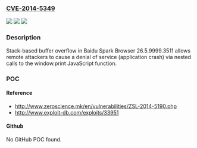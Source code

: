### [CVE-2014-5349](https://cve.mitre.org/cgi-bin/cvename.cgi?name=CVE-2014-5349)
![](https://img.shields.io/static/v1?label=Product&message=n%2Fa&color=blue)
![](https://img.shields.io/static/v1?label=Version&message=n%2Fa&color=blue)
![](https://img.shields.io/static/v1?label=Vulnerability&message=n%2Fa&color=brighgreen)

### Description

Stack-based buffer overflow in Baidu Spark Browser 26.5.9999.3511 allows remote attackers to cause a denial of service (application crash) via nested calls to the window.print JavaScript function.

### POC

#### Reference
- http://www.zeroscience.mk/en/vulnerabilities/ZSL-2014-5190.php
- http://www.exploit-db.com/exploits/33951

#### Github
No GitHub POC found.


